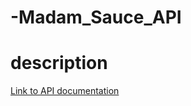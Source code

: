 # -Madam_Sauce_API
 # description 
[Link to API documentation](https://documenter.getpostman.com/view/13141751/TVYF7dgT)